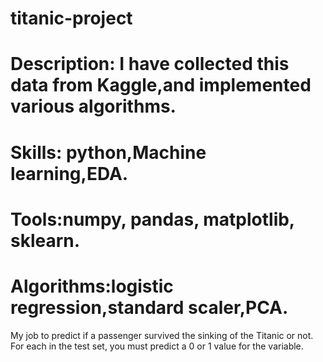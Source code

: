 # titanic-project
# Description: I have collected this data from Kaggle,and implemented various algorithms.
# Skills: python,Machine learning,EDA.
# Tools:numpy, pandas, matplotlib, sklearn.
# Algorithms:logistic regression,standard scaler,PCA.

My job to predict if a passenger survived the sinking of the Titanic or not. For each in the test set, you must predict a 0 or 1 value for the variable.
